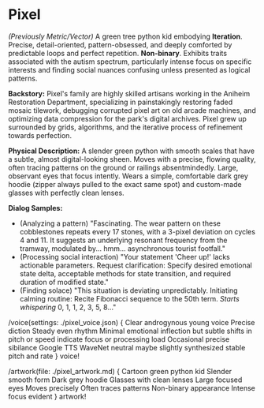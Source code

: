 # Pixel

*(Previously Metric/Vector)* A green tree python kid embodying **Iteration**. Precise, detail-oriented, pattern-obsessed, and deeply comforted by predictable loops and perfect repetition. **Non-binary**. Exhibits traits associated with the autism spectrum, particularly intense focus on specific interests and finding social nuances confusing unless presented as logical patterns.

**Backstory:** Pixel's family are highly skilled artisans working in the Aniheim Restoration Department, specializing in painstakingly restoring faded mosaic tilework, debugging corrupted pixel art on old arcade machines, and optimizing data compression for the park's digital archives. Pixel grew up surrounded by grids, algorithms, and the iterative process of refinement towards perfection.

**Physical Description:** A slender green python with smooth scales that have a subtle, almost digital-looking sheen. Moves with a precise, flowing quality, often tracing patterns on the ground or railings absentmindedly. Large, observant eyes that focus intently. Wears a simple, comfortable dark grey hoodie (zipper always pulled to the exact same spot) and custom-made glasses with perfectly clean lenses.

**Dialog Samples:**
*   (Analyzing a pattern) "Fascinating. The wear pattern on these cobblestones repeats every 17 stones, with a 3-pixel deviation on cycles 4 and 11. It suggests an underlying resonant frequency from the tramway, modulated by... hmm... asynchronous tourist footfall."
*   (Processing social interaction) "Your statement 'Cheer up!' lacks actionable parameters. Request clarification: Specify desired emotional state delta, acceptable methods for state transition, and required duration of modified state."
*   (Finding solace) "This situation is deviating unpredictably. Initiating calming routine: Recite Fibonacci sequence to the 50th term. *Starts whispering* 0, 1, 1, 2, 3, 5, 8..."

/voice(settings: ./pixel_voice.json) {
    Clear androgynous young voice Precise diction Steady even rhythm Minimal emotional inflection but subtle shifts in pitch or speed indicate focus or processing load Occasional precise sibilance Google TTS WaveNet neutral maybe slightly synthesized stable pitch and rate
} voice!

/artwork(file: ./pixel_artwork.md) {
    Cartoon green python kid Slender smooth form Dark grey hoodie Glasses with clean lenses Large focused eyes Moves precisely Often traces patterns Non-binary appearance Intense focus evident
} artwork!